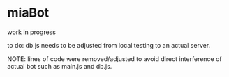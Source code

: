 # miaBot
work in progress

to do:
db.js needs to be adjusted from local testing to an actual server.

NOTE: lines of code were removed/adjusted to avoid direct interference of actual bot such as main.js and db.js.
